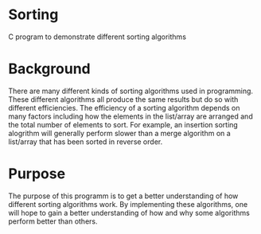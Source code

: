 # Sorting
C program to demonstrate different sorting algorithms

# Background
There are many different kinds of sorting algorithms used in programming. These different algorithms all produce the same results but do so with different efficiencies. The efficiency of a sorting algorithm depends on many factors including how the elements in the list/array are arranged and the total number of elements to sort. For example, an insertion sorting alogrithm will generally perform slower than a merge algorithm on a list/array that has been sorted in reverse order.

# Purpose
The purpose of this programm is to get a better understanding of how different sorting algorithms work. By implementing these algorithms, one will hope to gain a better understanding of how and why some algorithms perform better than others.
